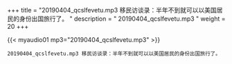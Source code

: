 +++
title = "20190404_qcslfevetu.mp3 移民访谈录：半年不到就可以以美国居民的身份出国旅行了。 "
description = " 20190404_qcslfevetu.mp3 "
weight = 20
+++

{{< myaudio01 mp3="20190404_qcslfevetu.mp3" >}}

    20190404_qcslfevetu.mp3 移民访谈录：半年不到就可以以美国居民的身份出国旅行了。
